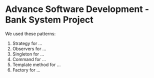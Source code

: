 # Advance Software Development - Bank System Project

We used these patterns:
1. Strategy for ...
2. Observers for ...
3. Singleton for ...
4. Command for ...
5. Template method for ...
6. Factory for ...

